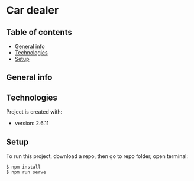 
# Car dealer

## Table of contents
* [General info](#general-info)
* [Technologies](#technologies)
* [Setup](#setup)

## General info

## Technologies
Project is created with:
*  version: 2.6.11

## Setup
To run this project, download a repo, then go to repo folder, open terminal:

```
$ npm install
$ npm run serve
```
